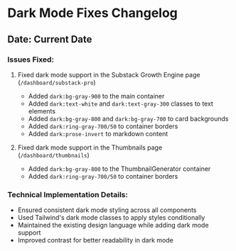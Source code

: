 # Dark Mode Fixes Changelog

## Date: Current Date

### Issues Fixed:

1. Fixed dark mode support in the Substack Growth Engine page (`/dashboard/substack-pro`)
   - Added `dark:bg-gray-900` to the main container
   - Added `dark:text-white` and `dark:text-gray-300` classes to text elements
   - Added `dark:bg-gray-800` and `dark:bg-gray-700` to card backgrounds
   - Added `dark:ring-gray-700/50` to container borders
   - Added `dark:prose-invert` to markdown content

2. Fixed dark mode support in the Thumbnails page (`/dashboard/thumbnails`)
   - Added `dark:bg-gray-800` to the ThumbnailGenerator container
   - Added `dark:ring-gray-700/50` to container borders

### Technical Implementation Details:
- Ensured consistent dark mode styling across all components
- Used Tailwind's dark mode classes to apply styles conditionally
- Maintained the existing design language while adding dark mode support
- Improved contrast for better readability in dark mode 